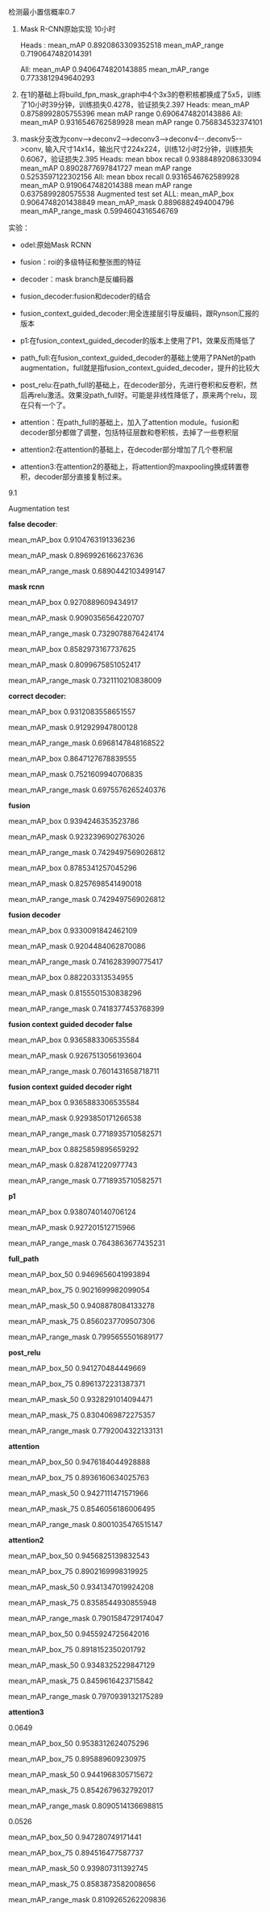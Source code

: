 检测最小置信概率0.7
1. Mask R-CNN原始实现 10小时

    Heads : mean_mAP 0.8920863309352518 mean_mAP_range 0.7190647482014391

    All: mean_mAP 0.9406474820143885 mean_mAP_range 0.7733812949640293

2. 在1的基础上将build_fpn_mask_graph中4个3x3的卷积核都换成了5x5，训练了10小时39分钟，训练损失0.4278，验证损失2.397
    Heads:
    mean_mAP             0.8758992805755396 
    mean mAP range       0.6906474820143886
    All:
    mean_mAP             0.9316546762589928 
    mean mAP range       0.756834532374101
3. mask分支改为conv-->deconv2-->deconv3-->deconv4--.deconv5-->conv, 输入尺寸14x14，输出尺寸224x224，训练12小时2分钟，训练损失0.6067，验证损失2.395
    Heads:
    mean bbox recall     0.9388489208633094 
    mean_mAP             0.8902877697841727 
    mean mAP range       0.5253597122302156
    All:
    mean bbox recall     0.9316546762589928 
    mean_mAP             0.9190647482014388 
    mean mAP range       0.6375899280575538
    Augmented test set ALL:
    mean_mAP_box         0.9064748201438849 
    mean_mAP_mask        0.8896882494004796 
    mean_mAP_range_mask  0.5994604316546769
    
实验：

- odel:原始Mask RCNN

- fusion：roi的多级特征和整张图的特征

- decoder：mask branch是反编码器

- fusion_decoder:fusion和decoder的结合

- fusion_context_guided_decoder:用全连接层引导反编码，跟Rynson汇报的版本

- p1:在fusion_context_guided_decoder的版本上使用了P1，效果反而降低了

- path_full:在fusion_context_guided_decoder的基础上使用了PANet的path augmentation，full就是指fusion_context_guided_decoder，提升的比较大

- post_relu:在path_full的基础上，在decoder部分，先进行卷积和反卷积，然后再relu激活。效果没path_full好。可能是非线性降低了，原来两个relu，现在只有一个了。

- attention：在path_full的基础上，加入了attention module。fusion和decoder部分都做了调整，包括特征层数和卷积核，去掉了一些卷积层

- attention2:在attention的基础上，在decoder部分增加了几个卷积层

- attention3:在attention2的基础上，将attention的maxpooling换成转置卷积，decoder部分直接复制过来。

9.1

Augmentation test

**false decoder**:

mean_mAP_box         0.9104763191336236 

mean_mAP_mask        0.8969926166237636 

mean_mAP_range_mask  0.6890442103499147

**mask rcnn**

mean_mAP_box         0.9270889609434917 

mean_mAP_mask        0.9090356564220707 

mean_mAP_range_mask  0.7329078876424174

mean_mAP_box         0.8582973167737625 

mean_mAP_mask        0.8099675851052417 

mean_mAP_range_mask  0.7321110210838009

**correct decoder:**

mean_mAP_box         0.9312083558651557 

mean_mAP_mask        0.912929947800128 

mean_mAP_range_mask  0.6968147848168522

mean_mAP_box         0.8647127678839555
 
mean_mAP_mask        0.7521609940706835 

mean_mAP_range_mask  0.6975576265240376

**fusion**

mean_mAP_box         0.9394246353523786 

mean_mAP_mask        0.9232396902763026 

mean_mAP_range_mask  0.7429497569026812

mean_mAP_box         0.8785341257045296 

mean_mAP_mask        0.8257698541490018 

mean_mAP_range_mask  0.7429497569026812

**fusion decoder**

mean_mAP_box         0.9330091842462109 

mean_mAP_mask        0.9204484062870086
 
mean_mAP_range_mask  0.7416283990775417

mean_mAP_box         0.882203313534955 

mean_mAP_mask        0.8155501530838296 

mean_mAP_range_mask  0.7418377453768399

**fusion context guided decoder false**

mean_mAP_box         0.9365883306535584 

mean_mAP_mask        0.9267513056193604 

mean_mAP_range_mask  0.7601431658718711

**fusion context guided decoder right**

mean_mAP_box         0.9365883306535584 

mean_mAP_mask        0.9293850171266538 

mean_mAP_range_mask  0.7718935710582571

mean_mAP_box         0.8825859895659292 

mean_mAP_mask        0.828741220977743 

mean_mAP_range_mask  0.7718935710582571

**p1**

mean_mAP_box         0.9380740140706124 

mean_mAP_mask        0.927201512715966 

mean_mAP_range_mask  0.7643863677435231

**full_path**

mean_mAP_box_50      0.9469656041993894 

mean_mAP_box_75      0.9021699982099054 

mean_mAP_mask_50     0.9408878084133278 

mean_mAP_mask_75     0.8560237709507306 

mean_mAP_range_mask  0.7995655501689177

**post_relu**

mean_mAP_box_50      0.941270484449669 

mean_mAP_box_75      0.8961372231387371 

mean_mAP_mask_50     0.9328291014094471 

mean_mAP_mask_75     0.8304069872275357 

mean_mAP_range_mask  0.7792004322133131

**attention**

mean_mAP_box_50      0.9476184044928888 

mean_mAP_box_75      0.8936160634025763 

mean_mAP_mask_50     0.9427111471571966 

mean_mAP_mask_75     0.8546056186006495 

mean_mAP_range_mask  0.8001035476515147

**attention2**

mean_mAP_box_50      0.9456825139832543 

mean_mAP_box_75      0.8902169998319925 

mean_mAP_mask_50     0.9341347019924208 

mean_mAP_mask_75     0.8358544930855948 

mean_mAP_range_mask  0.7901584729174047

mean_mAP_box_50      0.9455924725642016 

mean_mAP_box_75      0.8918152350201792 

mean_mAP_mask_50     0.9348325229847129 

mean_mAP_mask_75     0.8459616423715842 

mean_mAP_range_mask  0.7970939132175289

**attention3**

0.0649

mean_mAP_box_50      0.9538312624075296 

mean_mAP_box_75      0.895889609230975 

mean_mAP_mask_50     0.9441968305715672 

mean_mAP_mask_75     0.8542679632792017 

mean_mAP_range_mask  0.8090514136698815

0.0526

mean_mAP_box_50      0.947280749171441 

mean_mAP_box_75      0.894516477587737 

mean_mAP_mask_50     0.939807311392745 

mean_mAP_mask_75     0.8583873582008656 

mean_mAP_range_mask  0.8109265262209836